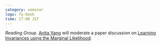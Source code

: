 ```yaml
---
category: seminar
logo: fa-book
time: 17:00 JST
---
```


*Reading Group.* [Anita Yang](https://kklab.nii.ac.jp/members) will moderate a paper discussion on [Learning Invariances using the Marginal Likelihood](https://arxiv.org/abs/1808.05563).
